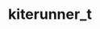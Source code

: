 ---
layout: home
title: "kiterunner_t"
tags: [Jekyll, theme, responsive, blog, template]
image:
  feature: typewriter.jpg
---
